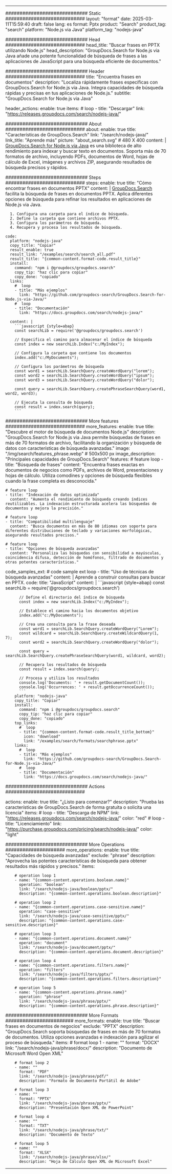 
---
############################# Static ############################
layout: "format"
date:  2025-03-11T15:59:40
draft: false
lang: es
format: Pptx
product: "Search"
product_tag: "search"
platform: "Node.js via Java"
platform_tag: "nodejs-java"

############################# Head ############################
head_title: "Buscar frases en PPTX utilizando Node.js"
head_description: "GroupDocs.Search for Node.js via Java añade una potente funcionalidad de búsqueda de frases a las aplicaciones de JavaScript para una búsqueda eficiente de documentos."

############################# Header ############################
title: "Encuentra frases en documentos" 
description: "Localiza rápidamente frases específicas con GroupDocs.Search for Node.js via Java. Integra capacidades de búsqueda rápidas y precisas en tus aplicaciones de Node.js."
subtitle: "GroupDocs.Search for Node.js via Java" 

header_actions:
  enable: true
  items:
    #  loop
    - title: "Descargar"
      link: "https://releases.groupdocs.com/search/nodejs-java/"
      
############################# About ############################
about:
    enable: true
    title: "Características de GroupDocs.Search"
    link: "/search/nodejs-java/"
    link_title: "Aprende más"
    picture: "about_search.svg" # 480 X 400
    content: |
       [GroupDocs.Search for Node.js via Java](/search/nodejs-java/) es una biblioteca de alto rendimiento para indexar y buscar texto en documentos. Soporta más de 70 formatos de archivo, incluyendo PDFs, documentos de Word, hojas de cálculo de Excel, imágenes y archivos ZIP, asegurando resultados de búsqueda precisos y rápidos.

############################# Steps ############################
steps:
    enable: true
    title: "Cómo encontrar frases en documentos PPTX"
    content: |
      [GroupDocs.Search](/search/nodejs-java/) facilita la búsqueda de frases en documentos PPTX. Aplica diferentes opciones de búsqueda para refinar los resultados en aplicaciones de Node.js via Java.
      
      1. Configura una carpeta para el índice de búsqueda.
      2. Define la carpeta que contiene archivos PPTX.
      3. Configura los parámetros de búsqueda.
      4. Recupera y procesa los resultados de búsqueda.
   
    code:
      platform: "nodejs-java"
      copy_title: "Copiar"
      result_enable: true
      result_link: "/examples/search/search_all.pdf"
      result_title: "{common-content.format-code.result_title}"
      install:
        command: "npm i @groupdocs/groupdocs.search"
        copy_tip: "haz clic para copiar"
        copy_done: "copiado"
      links:
        #  loop
        - title: "Más ejemplos"
          link: "https://github.com/groupdocs-search/GroupDocs.Search-for-Node.js-via-Java/"
        #  loop
        - title: "Documentación"
          link: "https://docs.groupdocs.com/search/nodejs-java/"
          
      content: |
        ```javascript {style=abap}
        const searchLib = require('@groupdocs/groupdocs.search')

        // Especifica el camino para almacenar el índice de búsqueda
        const index = new searchLib.Index("c:/MyIndex");

        // Configura la carpeta que contiene los documentos
        index.add("c:/MyDocuments");

        // Configura los parámetros de búsqueda
        const word1 = searchLib.SearchQuery.createWordQuery("lorem");
        const word2 = searchLib.SearchQuery.createWordQuery("ipsum");
        const word3 = searchLib.SearchQuery.createWordQuery("dolor");

        const query = searchLib.SearchQuery.createPhraseSearchQuery(word1, word2, word3);

        // Ejecuta la consulta de búsqueda
        const result = index.search(query);
        ```            

############################# More features ############################
more_features:
  enable: true
  title: "Descubre el motor de búsqueda de documentos Node.js"
  description: "GroupDocs.Search for Node.js via Java permite búsquedas de frases en más de 70 formatos de archivo, facilitando la organización y búsqueda de datos con características de búsqueda avanzadas."
  image: "/img/search/features_phrase.webp" # 500x500 px
  image_description: "Principales capacidades de GroupDocs.Search"
  features:
    # feature loop
    - title: "Búsqueda de frases"
      content: "Encuentra frases exactas en documentos de negocios como PDFs, archivos de Word, presentaciones y hojas de cálculo. Utiliza comodines y opciones de búsqueda flexibles cuando la frase completa es desconocida."

    # feature loop
    - title: "Indexación de datos optimizada"
      content: "Aumenta el rendimiento de búsqueda creando índices reutilizables. La indexación estructurada acelera las búsquedas de documentos y mejora la precisión."

    # feature loop
    - title: "Compatibilidad multilenguaje"
      content: "Busca documentos en más de 80 idiomas con soporte para diferentes distribuciones de teclado y variaciones morfológicas, asegurando resultados precisos."

    # feature loop
    - title: "Opciones de búsqueda avanzadas"
      content: "Personaliza las búsquedas con sensibilidad a mayúsculas, coincidencia difusa, detección de homófonos, filtrado de documentos y otras potentes características."
      
  code_samples_ext:
    # code sample ext loop
    - title: "Uso de técnicas de búsqueda avanzadas"
      content: |
        Aprende a construir consultas para buscar en PPTX.
      code:
        title: "JavaScript"
        content: |
          ```javascript {style=abap}
          const searchLib = require('@groupdocs/groupdocs.search')
          
          // Define el directorio del índice de búsqueda
          const index = new searchLib.Index("c:/MyIndex");
              
          // Establece el camino hacia los documentos objetivo
          index.add("c:/MyDocuments");

          // Crea una consulta para la frase deseada
          const word1 = searchLib.SearchQuery.createWordQuery("Lorem");
          const wildcard = searchLib.SearchQuery.createWildcardQuery(1, 7);
          const word2 = searchLib.SearchQuery.createWordQuery("dolor");

          const query = searchLib.SearchQuery.createPhraseSearchQuery(word1, wildcard, word2);

          // Recupera los resultados de búsqueda
          const result = index.search(query);
          
          // Procesa y utiliza los resultados
          console.log('Documents: ' + result.getDocumentCount());
          console.log('Occurrences: ' + result.getOccurrenceCount());
          ```
        platform: "nodejs-java"
        copy_title: "Copiar"
        install:
          command: "npm i @groupdocs/groupdocs.search"
          copy_tip: "haz clic para copiar"
          copy_done: "copiado"
        top_links:
          #  loop
          - title: "{common-content.format-code.result_title_bottom}"
            icon: "download"
            link: "/examples/search/formats/searchphrase.pptx"
        links:
          #  loop
          - title: "Más ejemplos"
            link: "https://github.com/groupdocs-search/GroupDocs.Search-for-Node.js-via-Java/"
          #  loop
          - title: "Documentación"
            link: "https://docs.groupdocs.com/search/nodejs-java/"
            

            


############################# Actions ############################

actions:
  enable: true
  title: "¿Listo para comenzar?"
  description: "Prueba las características de GroupDocs.Search de forma gratuita o solicita una licencia"
  items:
    #  loop
    - title: "Descarga de NPM"
      link: "https://releases.groupdocs.com/search/nodejs-java/"
      color: "red"
        #  loop
    - title: "Licenciamiento"
      link: "https://purchase.groupdocs.com/pricing/search/nodejs-java/"
      color: "light"


############################# More Operations #####################
more_operations:
    enable: true
    title: "Capacidades de búsqueda avanzadas"
    exclude: "phrase"
    description: "Aprovecha las potentes características de búsqueda para obtener resultados más rápidos y precisos."
    items: 
          
        # operation loop 1
        - name: "{common-content.operations.boolean.name}"
          operation: "boolean"
          link: "/search/nodejs-java/boolean/pptx/"
          description: "{common-content.operations.boolean.description}"

        # operation loop 2
        - name: "{common-content.operations.case-sensitive.name}"
          operation: "case-sensitive"
          link: "/search/nodejs-java/case-sensitive/pptx/"
          description: "{common-content.operations.case-sensitive.description}"

        # operation loop 3
        - name: "{common-content.operations.document.name}"
          operation: "document"
          link: "/search/nodejs-java/document/pptx/"
          description: "{common-content.operations.document.description}"

        # operation loop 4
        - name: "{common-content.operations.filters.name}"
          operation: "filters"
          link: "/search/nodejs-java/filters/pptx/"
          description: "{common-content.operations.filters.description}"

        # operation loop 5
        - name: "{common-content.operations.phrase.name}"
          operation: "phrase"
          link: "/search/nodejs-java/phrase/pptx/"
          description: "{common-content.operations.phrase.description}"
          
        
          
############################# More Formats ########################
more_formats:
    enable: true
    title: "Buscar frases en documentos de negocios"
    exclude: "PPTX"
    description: "GroupDocs.Search soporta búsquedas de frases en más de 70 formatos de documentos. Utiliza opciones avanzadas e indexación para agilizar el proceso de búsqueda."
    items: 
        # format loop 1
        - name: ""
          format: "DOCX"
          link: "/search/nodejs-java/phrase/docx/"
          description: "Documento de Microsoft Word Open XML"
          
        # format loop 2
        - name: ""
          format: "PDF"
          link: "/search/nodejs-java/phrase/pdf/"
          description: "Formato de Documento Portátil de Adobe"
          
        # format loop 3
        - name: ""
          format: "PPTX"
          link: "/search/nodejs-java/phrase/pptx/"
          description: "Presentación Open XML de PowerPoint"

        # format loop 4
        - name: ""
          format: "TXT"
          link: "/search/nodejs-java/phrase/txt/"
          description: "Documento de Texto"
          
        # format loop 5
        - name: ""
          format: "XLSX"
          link: "/search/nodejs-java/phrase/xlsx/"
          description: "Hoja de Cálculo Open XML de Microsoft Excel"
  

---